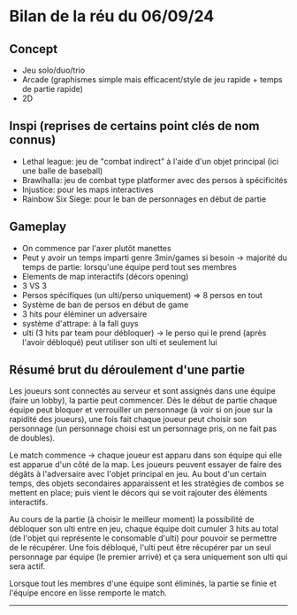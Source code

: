 # Bilan de la réu du 06/09/24
## Concept
- Jeu solo/duo/trio
- Arcade (graphismes simple mais efficacent/style de jeu rapide + temps de partie rapide)
- 2D

## Inspi (reprises de certains point clés de nom connus)
- Lethal league: jeu de "combat indirect" à l'aide d'un objet principal (ici une balle de baseball)
- Brawlhalla: jeu de combat type platformer avec des persos à spécificités
- Injustice: pour les maps interactives
- Rainbow Six Siege: pour le ban de personnages en début de partie

## Gameplay
- On commence par l'axer plutôt manettes
- Peut y avoir un temps imparti genre 3min/games si besoin -> majorité du temps de partie: lorsqu'une équipe perd tout ses membres
- Elements de map interactifs (décors opening)
- 3 VS 3
- Persos spécifiques (un ulti/perso uniquement) => 8 persos en tout
- Système de ban de persos en début de game
- 3 hits pour éléminer un adversaire
- système d'attrape: à la fall guys
- ulti (3 hits par team pour débloquer) -> le perso qui le prend (après l'avoir débloqué) peut utiliser son ulti et seulement lui

## Résumé brut du déroulement d'une partie
  Les joueurs sont connectés au serveur et sont assignés dans une équipe (faire un lobby), la partie peut commencer. Dès le début de partie chaque équipe peut bloquer et verrouiller un personnage (à voir si on joue sur la rapidité des joueurs), une fois fait chaque joueur peut choisir son personnage (un personnage choisi est un personnage pris, on ne fait pas de doubles).

  Le match commence -> chaque joueur est apparu dans son équipe qui elle est apparue d'un côté de la map. Les joueurs peuvent essayer de faire des dégâts à l'adversaire avec l'objet principal en jeu. Au bout d'un certain temps, des objets secondaires apparaissent et les stratégies de combos se mettent en place; puis vient le décors qui se voit rajouter des éléments interactifs.

  Au cours de la partie (à choisir le meilleur moment) la possibilité de débloquer son ulti entre en jeu, chaque équipe doit cumuler 3 hits au total (de l'objet qui représente le consomable d'ulti) pour pouvoir se permettre de le récupérer. Une fois débloqué, l'ulti peut être récupérer par un seul personnage par équipe (le premier arrivé) et ça sera uniquement son ulti qui sera actif.

  Lorsque tout les membres d'une équipe sont éliminés, la partie se finie et l'équipe encore en lisse remporte le match.

---
